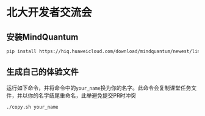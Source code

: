 # 北大开发者交流会

## 安装MindQuantum

```bash
pip install https://hiq.huaweicloud.com/download/mindquantum/newest/linux/mindquantum-master-cp37-cp37m-linux_x86_64.whl -i https://pypi.tuna.tsinghua.edu.cn/simple
```

## 生成自己的体验文件

运行如下命令，并将命令中的`your_name`换为你的名字。此命令会复制课堂任务文件，并以你的名字结尾重命名，此举避免提交PR时冲突

```bash
./copy.sh your_name
```
